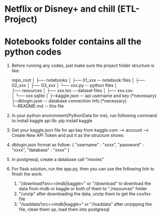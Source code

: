 # Netflix or Disney+ and chill (ETL-Project)


# Notebooks folder contains all the python codes

1. Before running any codes, just make sure the project folder structure is like:

    repo_root
    │
    ├── notebooks
    │   ├── 01_xxx -- notebook files
    │   ├── 02_xxx 
    │   ├── 03_xxx
    │   └── xxx.py -- python files
    │   
    ├── resources
    │   ├── xxx.tsv -- dataset files
    │   ├── xxx.csv  
    │   └── xxx.sqlite
    │
    ├─kaggle.json -- api username and key (*necessary)
    ├─dblogin.json -- database connection info (*necessary)
    └─README.md -- this file

2. In your python environment(PythonData for me), run following command to install kaggle api lib:
    pip install kaggle

3. Get your kaggle.json file for api key from kaggle.com ——> account ——> Create New API Token and put it as the structure shows

4. dblogin.json format as follow:
    {
        "username" : "xxxx",
        "password" : "xxxx",
        "database" : "xxxx"
    }

5. In postgresql, create a database call "movies"

6. For flask solution, run the app.py, then you can use the following link to finish the work:
    1) "/download?src=<imdb|kaggle>" or "/download" to download the data from imdb or kaggle or both of them to "./resources" folder
    2) "/unzip" after downloading the data, unzip them to get the csv/tsv file
    3) "/loaddata?src=<imdb|kaggle>" or "/loaddata" after unzipping the file, clean them up, load them into postgresql
